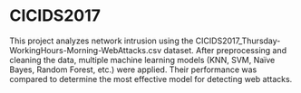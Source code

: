 # CICIDS2017
This project analyzes network intrusion using the CICIDS2017_Thursday-WorkingHours-Morning-WebAttacks.csv dataset. After preprocessing and cleaning the data, multiple machine learning models (KNN, SVM, Naïve Bayes, Random Forest, etc.) were applied. Their performance was compared to determine the most effective model for detecting web attacks.
